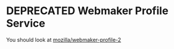 # DEPRECATED Webmaker Profile Service

You should look at [mozilla/webmaker-profile-2](https://github.com/mozilla/webmaker-profile-2)
